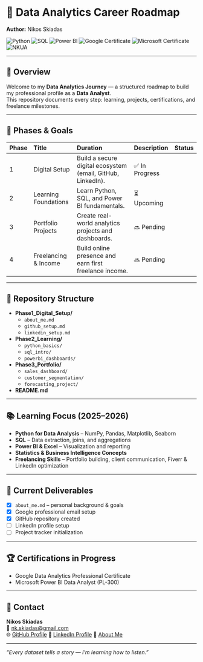 # 🎯 Data Analytics Career Roadmap  
**Author:** Nikos Skiadas  

![Python](https://img.shields.io/badge/Python-3776AB?style=for-the-badge&logo=python&logoColor=white)
![SQL](https://img.shields.io/badge/SQL-003B57?style=for-the-badge&logo=database&logoColor=white)
![Power BI](https://img.shields.io/badge/Power%20BI-F2C811?style=for-the-badge&logo=powerbi&logoColor=black)
![Google Certificate](https://img.shields.io/badge/Google_Data_Analytics-In_Progress-4285F4?style=for-the-badge&logo=google&logoColor=white)
![Microsoft Certificate](https://img.shields.io/badge/Microsoft_PL--300-In_Progress-0078D4?style=for-the-badge&logo=microsoft&logoColor=white)
![NKUA](https://img.shields.io/badge/NKUA-Student-005EB8?style=for-the-badge&logo=university&logoColor=white)

---

## 🧠 Overview
Welcome to my **Data Analytics Journey** — a structured roadmap to build my professional profile as a **Data Analyst**.  
This repository documents every step: learning, projects, certifications, and freelance milestones.

---

## 📅 Phases & Goals

| Phase | Title | Duration | Description | Status |
|:------|:------|:----------|:-------------|:--------|
| 1 | Digital Setup | Build a secure digital ecosystem (email, GitHub, LinkedIn). | ✅ In Progress |
| 2 | Learning Foundations | Learn Python, SQL, and Power BI fundamentals. | ⏳ Upcoming |
| 3 | Portfolio Projects | Create real-world analytics projects and dashboards. | 🔜 Pending |
| 4 | Freelancing & Income | Build online presence and earn first freelance income. | 🔜 Pending |

---

## 🧱 Repository Structure

- **Phase1_Digital_Setup/**
  - `about_me.md`
  - `github_setup.md`
  - `linkedin_setup.md`
- **Phase2_Learning/**
  - `python_basics/`
  - `sql_intro/`
  - `powerbi_dashboards/`
- **Phase3_Portfolio/**
  - `sales_dashboard/`
  - `customer_segmentation/`
  - `forecasting_project/`
- **README.md**

---

## 📚 Learning Focus (2025–2026)

- **Python for Data Analysis** – NumPy, Pandas, Matplotlib, Seaborn  
- **SQL** – Data extraction, joins, and aggregations  
- **Power BI & Excel** – Visualization and reporting  
- **Statistics & Business Intelligence Concepts**  
- **Freelancing Skills** – Portfolio building, client communication, Fiverr & LinkedIn optimization  

---

## 🧩 Current Deliverables
- [x] `about_me.md` – personal background & goals  
- [x] Google professional email setup
- [x] GitHub repository created  
- [ ] LinkedIn profile setup  
- [ ] Project tracker initialization  

---

## 🏆 Certifications in Progress
- Google Data Analytics Professional Certificate  
- Microsoft Power BI Data Analyst (PL-300)

---

## 💬 Contact
**Nikos Skiadas**  
📧 nk.skiadas@gmail.com  
🌐 [GitHub Profile](https://github.com/Nikos-Skiadas) 
💼 [LinkedIn Profile](www.linkedin.com/in/nkskiadas)
📄 [About Me](about_me.md)

---

*“Every dataset tells a story — I’m learning how to listen.”*
